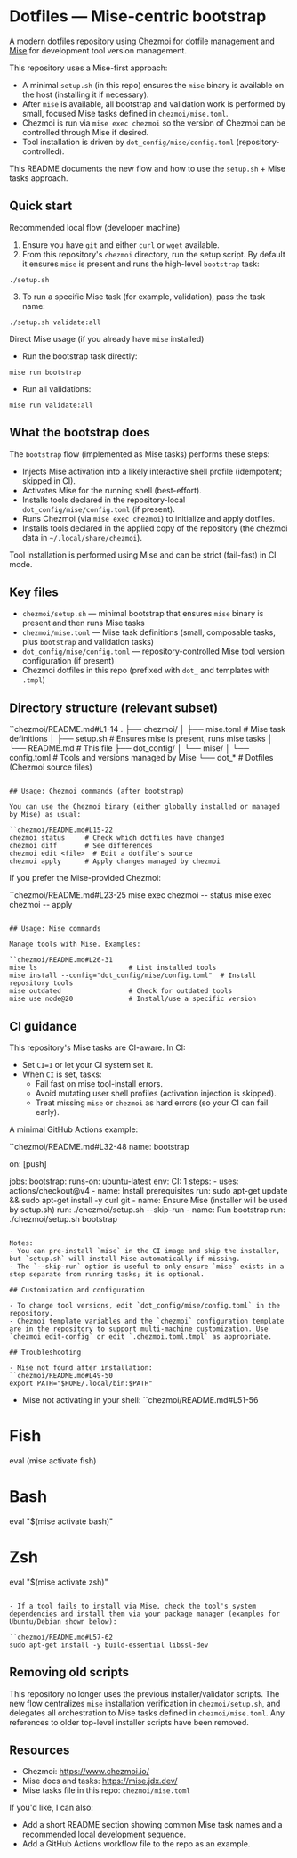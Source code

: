 # Dotfiles — Mise-centric bootstrap

A modern dotfiles repository using [Chezmoi](https://www.chezmoi.io/) for dotfile management and [Mise](https://mise.jdx.dev/) for development tool version management.

This repository uses a Mise-first approach:

- A minimal `setup.sh` (in this repo) ensures the `mise` binary is available on the host (installing it if necessary).
- After `mise` is available, all bootstrap and validation work is performed by small, focused Mise tasks defined in `chezmoi/mise.toml`.
- Chezmoi is run via `mise exec chezmoi` so the version of Chezmoi can be controlled through Mise if desired.
- Tool installation is driven by `dot_config/mise/config.toml` (repository-controlled).

This README documents the new flow and how to use the `setup.sh` + Mise tasks approach.

## Quick start

Recommended local flow (developer machine)

1. Ensure you have `git` and either `curl` or `wget` available.
2. From this repository's `chezmoi` directory, run the setup script. By default it ensures `mise` is present and runs the high-level `bootstrap` task:

```chezmoi/README.md#L1-6
./setup.sh
```

3. To run a specific Mise task (for example, validation), pass the task name:

```chezmoi/README.md#L7-10
./setup.sh validate:all
```

Direct Mise usage (if you already have `mise` installed)

- Run the bootstrap task directly:

```chezmoi/README.md#L11-13
mise run bootstrap
```

- Run all validations:

```chezmoi/README.md#L14-16
mise run validate:all
```

## What the bootstrap does

The `bootstrap` flow (implemented as Mise tasks) performs these steps:

- Injects Mise activation into a likely interactive shell profile (idempotent; skipped in CI).
- Activates Mise for the running shell (best-effort).
- Installs tools declared in the repository-local `dot_config/mise/config.toml` (if present).
- Runs Chezmoi (via `mise exec chezmoi`) to initialize and apply dotfiles.
- Installs tools declared in the applied copy of the repository (the chezmoi data in `~/.local/share/chezmoi`).

Tool installation is performed using Mise and can be strict (fail-fast) in CI mode.

## Key files

- `chezmoi/setup.sh` — minimal bootstrap that ensures `mise` binary is present and then runs Mise tasks
- `chezmoi/mise.toml` — Mise task definitions (small, composable tasks, plus `bootstrap` and validation tasks)
- `dot_config/mise/config.toml` — repository-controlled Mise tool version configuration (if present)
- Chezmoi dotfiles in this repo (prefixed with `dot_` and templates with `.tmpl`)

## Directory structure (relevant subset)

``chezmoi/README.md#L1-14
.
├── chezmoi/
│   ├── mise.toml                # Mise task definitions
│   ├── setup.sh                 # Ensures mise is present, runs mise tasks
│   └── README.md                # This file
├── dot_config/
│   └── mise/
│       └── config.toml          # Tools and versions managed by Mise
└── dot_*                        # Dotfiles (Chezmoi source files)
```

## Usage: Chezmoi commands (after bootstrap)

You can use the Chezmoi binary (either globally installed or managed by Mise) as usual:

``chezmoi/README.md#L15-22
chezmoi status     # Check which dotfiles have changed
chezmoi diff       # See differences
chezmoi edit <file>  # Edit a dotfile's source
chezmoi apply      # Apply changes managed by chezmoi
```

If you prefer the Mise-provided Chezmoi:

``chezmoi/README.md#L23-25
mise exec chezmoi -- status
mise exec chezmoi -- apply
```

## Usage: Mise commands

Manage tools with Mise. Examples:

``chezmoi/README.md#L26-31
mise ls                       # List installed tools
mise install --config="dot_config/mise/config.toml"  # Install repository tools
mise outdated                 # Check for outdated tools
mise use node@20              # Install/use a specific version
```

## CI guidance

This repository's Mise tasks are CI-aware. In CI:

- Set `CI=1` or let your CI system set it.
- When `CI` is set, tasks:
  - Fail fast on mise tool-install errors.
  - Avoid mutating user shell profiles (activation injection is skipped).
  - Treat missing `mise` or `chezmoi` as hard errors (so your CI can fail early).

A minimal GitHub Actions example:

``chezmoi/README.md#L32-48
name: bootstrap

on: [push]

jobs:
  bootstrap:
    runs-on: ubuntu-latest
    env:
      CI: 1
    steps:
      - uses: actions/checkout@v4
      - name: Install prerequisites
        run: sudo apt-get update && sudo apt-get install -y curl git
      - name: Ensure Mise (installer will be used by setup.sh)
        run: ./chezmoi/setup.sh --skip-run
      - name: Run bootstrap
        run: ./chezmoi/setup.sh bootstrap
```

Notes:
- You can pre-install `mise` in the CI image and skip the installer, but `setup.sh` will install Mise automatically if missing.
- The `--skip-run` option is useful to only ensure `mise` exists in a step separate from running tasks; it is optional.

## Customization and configuration

- To change tool versions, edit `dot_config/mise/config.toml` in the repository.
- Chezmoi template variables and the `chezmoi` configuration template are in the repository to support multi-machine customization. Use `chezmoi edit-config` or edit `.chezmoi.toml.tmpl` as appropriate.

## Troubleshooting

- Mise not found after installation:
``chezmoi/README.md#L49-50
export PATH="$HOME/.local/bin:$PATH"
```

- Mise not activating in your shell:
``chezmoi/README.md#L51-56
# Fish
eval (mise activate fish)

# Bash
eval "$(mise activate bash)"

# Zsh
eval "$(mise activate zsh)"
```

- If a tool fails to install via Mise, check the tool's system dependencies and install them via your package manager (examples for Ubuntu/Debian shown below):

``chezmoi/README.md#L57-62
sudo apt-get install -y build-essential libssl-dev
```

## Removing old scripts

This repository no longer uses the previous installer/validator scripts. The new flow centralizes `mise` installation verification in `chezmoi/setup.sh`, and delegates all orchestration to Mise tasks defined in `chezmoi/mise.toml`. Any references to older top-level installer scripts have been removed.





## Resources

- Chezmoi: https://www.chezmoi.io/
- Mise docs and tasks: https://mise.jdx.dev/
- Mise tasks file in this repo: `chezmoi/mise.toml`

If you'd like, I can also:
- Add a short README section showing common Mise task names and a recommended local development sequence.
- Add a GitHub Actions workflow file to the repo as an example.
